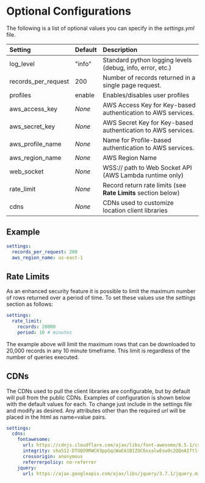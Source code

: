 # Optional Configurations

The following is a list of optional values you can specify in the *settings.yml* file.

| Setting             | Default | Description                                                  |
| :------------------ | :------ | :----------------------------------------------------------- |
| log_level           | "info"  | Standard python logging levels (debug, info, error, etc.)    |
| records_per_request | 200     | Number of records returned in a single page request.         |
| profiles            | enable  | Enables/disables user profiles                               |
| aws_access_key      | *None*  | AWS Access Key for Key-based authentication to AWS services. |
| aws_secret_key      | *None*  | AWS Secret Key for Key-based authentication to AWS services. | 
| aws_profile_name    | *None*  | Name for Profile-based authentication to AWS services.       |
| aws_region_name     | *None*  | AWS Region Name                                              |
| web_socket          | *None*  | WSS:// path to Web Socket API (AWS Lambda runtime only)      |
| rate_limit          | *None*  | Record return rate limits (see **Rate Limits** section below) |
| cdns                | *None*  | CDNs used to customize location client libraries             |

## Example

``` yaml
settings:
  records_per_request: 200
  aws_region_name: us-east-1
```

## Rate Limits

As an enhanced security feature it is possible to limit the maximum number of rows returned over a period of time.  To set these values use the *settings* section as follows:

``` yaml
settings:
  rate_limit:
    records: 20000
    period: 10 # minutes
```

The example above will limit the maximum rows that can be downloaded to 20,000 records in any 10 minute timeframe.  This limit is regardless of the number of queries executed.

## CDNs

The CDNs used to pull the client libraries are configurable, but by default will pull from the public CDNs.  Examples of configuration is shown below with the default values for each.  To change just include in the settings file and modify as desired.  Any attributes other than the required *url* will be placed in the html as name=value pairs.

``` yaml
settings:
  cdns:
    fontawesome:
      url: https://cdnjs.cloudflare.com/ajax/libs/font-awesome/6.5.1/css/all.min.css
      integrity: sha512-DTOQO9RWCH3ppGqcWaEA1BIZOC6xxalwEsw9c2QQeAIftl+Vegovlnee1c9QX4TctnWMn13TZye+giMm8e2LwA==
      crossorigin: anonymous
      referrerpolicy: no-referrer
    jquery:
      url: https://ajax.googleapis.com/ajax/libs/jquery/3.7.1/jquery.min.js
```
